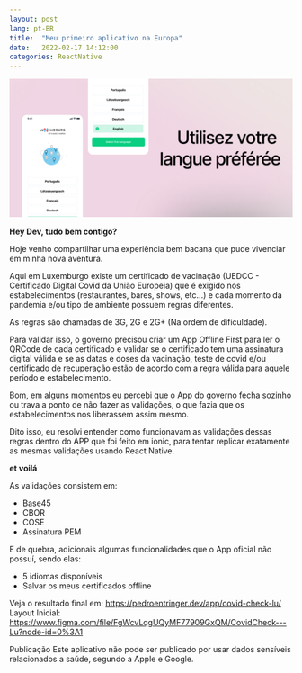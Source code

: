 ```yaml
---
layout: post
lang: pt-BR
title:  "Meu primeiro aplicativo na Europa"
date:   2022-02-17 14:12:00
categories: ReactNative
---
```


<img src="/assets/images/pages/covid-check-lu-banner.jpg">

**Hey Dev, tudo bem contigo?**

Hoje venho compartilhar uma experiência bem bacana que pude vivenciar em minha nova aventura.

Aqui em Luxemburgo existe um certificado de vacinação (UEDCC - Certificado Digital Covid da União Europeia) que é exigido nos estabelecimentos (restaurantes, bares, shows, etc...) e cada momento da pandemia e/ou tipo de ambiente possuem regras diferentes.

As regras são chamadas de 3G, 2G e 2G+ (Na ordem de dificuldade).

Para validar isso, o governo precisou criar um App Offline First para ler o QRCode de cada certificado e validar se o certificado tem uma assinatura digital válida e se as datas e doses da vacinação, teste de covid e/ou certificado de recuperação estão de acordo com a regra válida para aquele período e estabelecimento.

Bom, em alguns momentos eu percebi que o App do governo fecha sozinho ou trava a ponto de não fazer as validações, o que fazia que os estabelecimentos nos liberassem assim mesmo.

Dito isso, eu resolvi entender como funcionavam as validações dessas regras dentro do APP que foi feito em ionic, para tentar replicar exatamente as mesmas validações usando React Native.

**et voilá**

As validações consistem em:
- Base45
- CBOR
- COSE
- Assinatura PEM


E de quebra, adicionais algumas funcionalidades que o App oficial não possuí, sendo elas:
- 5 idiomas disponíveis
- Salvar os meus certificados offline

Veja o resultado final em: https://pedroentringer.dev/app/covid-check-lu/
Layout Inicial: https://www.figma.com/file/FgWcvLqgUQyMF77909GxQM/CovidCheck---Lu?node-id=0%3A1

<div class="splash projects">
    <div class="content">
        <span class="title">Publicação</span>
        <span class="description">Este aplicativo não pode ser publicado por usar dados sensíveis relacionados a saúde, segundo a Apple e Google.</span>
    </div>
</div>